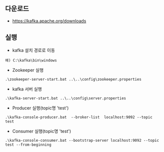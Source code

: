 다운로드
------------
+ https://kafka.apache.org/downloads


실행
------------
+ kafka 설치 경로로 이동
```
예) C:\kafka\bin\windows
```
+ Zookeeper 실행
```
.\zookeeper-server-start.bat ..\..\config\zookeeper.properties
```

+ kafka 서버 실행
```
.\kafka-server-start.bat ..\..\config\server.properties
```

+ Producer 실행(topic명 'test')
```
.\kafka-console-producer.bat  --broker-list  localhost:9092 --topic test
```

+ Consumer 실행(topic명 'test')
```
.\kafka-console-consumer.bat --bootstrap-server localhost:9092 --topic test --from-beginning
```
